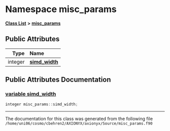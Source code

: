 
# Namespace misc\_params


[**Class List**](annotated.md) **>** [**misc\_params**](namespacemisc__params.md)


















## Public Attributes

| Type | Name |
| ---: | :--- |
|  integer | [**simd\_width**](namespacemisc__params.md#variable-simd-width)  <br> |










## Public Attributes Documentation


### <a href="#variable-simd-width" id="variable-simd-width">variable simd\_width </a>


```cpp
integer misc_params::simd_width;
```



------------------------------
The documentation for this class was generated from the following file `/home/uni06/cosmo/cbehren2/AXIONYX/axionyx/Source/misc_params.f90`